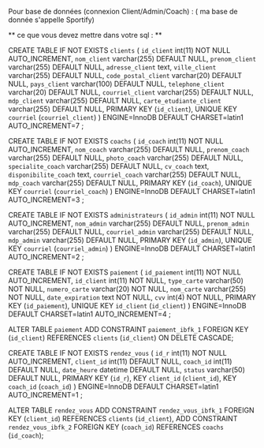 Pour base de données (connexion Client/Admin/Coach) : 
( ma base de donnée s'appelle Sportify)

** ce que vous devez mettre dans votre sql : **



CREATE TABLE IF NOT EXISTS `clients` (
  `id_client` int(11) NOT NULL AUTO_INCREMENT,
  `nom_client` varchar(255) DEFAULT NULL,
  `prenom_client` varchar(255) DEFAULT NULL,
  `adresse_client` text,
  `ville_client` varchar(255) DEFAULT NULL,
  `code_postal_client` varchar(20) DEFAULT NULL,
  `pays_client` varchar(100) DEFAULT NULL,
  `telephone_client` varchar(20) DEFAULT NULL,
  `courriel_client` varchar(255) DEFAULT NULL,
  `mdp_client` varchar(255) DEFAULT NULL,
  `carte_etudiante_client` varchar(255) DEFAULT NULL,
  PRIMARY KEY (`id_client`),
  UNIQUE KEY `courriel` (`courriel_client`)
) ENGINE=InnoDB  DEFAULT CHARSET=latin1 AUTO_INCREMENT=7 ;




CREATE TABLE IF NOT EXISTS `coachs` (
  `id_coach` int(11) NOT NULL AUTO_INCREMENT,
  `nom_coach` varchar(255) DEFAULT NULL,
  `prenom_coach` varchar(255) DEFAULT NULL,
  `photo_coach` varchar(255) DEFAULT NULL,
  `specialite_coach` varchar(255) DEFAULT NULL,
  `cv_coach` text,
  `disponibilite_coach` text,
  `courriel_coach` varchar(255) DEFAULT NULL,
  `mdp_coach` varchar(255) DEFAULT NULL,
  PRIMARY KEY (`id_coach`),
  UNIQUE KEY `courriel` (`courriel_coach`)
) ENGINE=InnoDB  DEFAULT CHARSET=latin1 AUTO_INCREMENT=3 ;




CREATE TABLE IF NOT EXISTS `administrateurs` (
  `id_admin` int(11) NOT NULL AUTO_INCREMENT,
  `nom_admin` varchar(255) DEFAULT NULL,
  `prenom_admin` varchar(255) DEFAULT NULL,
  `courriel_admin` varchar(255) DEFAULT NULL,
  `mdp_admin` varchar(255) DEFAULT NULL,
  PRIMARY KEY (`id_admin`),
  UNIQUE KEY `courriel` (`courriel_admin`)
) ENGINE=InnoDB  DEFAULT CHARSET=latin1 AUTO_INCREMENT=2 ;



CREATE TABLE IF NOT EXISTS `paiement` (
  `id_paiement` int(11) NOT NULL AUTO_INCREMENT,
  `id_client` int(11) NOT NULL,
  `type_carte` varchar(50) NOT NULL,
  `numero_carte` varchar(20) NOT NULL,
  `nom_carte` varchar(255) NOT NULL,
  `date_expiration` text NOT NULL,
  `cvv` int(4) NOT NULL,
  PRIMARY KEY (`id_paiement`),
  UNIQUE KEY `id_client` (`id_client`)
) ENGINE=InnoDB  DEFAULT CHARSET=latin1 AUTO_INCREMENT=4 ;




ALTER TABLE `paiement`
  ADD CONSTRAINT `paiement_ibfk_1` FOREIGN KEY (`id_client`) REFERENCES `clients` (`id_client`) ON DELETE CASCADE;



CREATE TABLE IF NOT EXISTS `rendez_vous` (
  `id_r` int(11) NOT NULL AUTO_INCREMENT,
  `client_id` int(11) DEFAULT NULL,
  `coach_id` int(11) DEFAULT NULL,
  `date_heure` datetime DEFAULT NULL,
  `status` varchar(50) DEFAULT NULL,
  PRIMARY KEY (`id_r`),
  KEY `client_id` (`client_id`),
  KEY `coach_id` (`coach_id`)
) ENGINE=InnoDB DEFAULT CHARSET=latin1 AUTO_INCREMENT=1 ;



ALTER TABLE `rendez_vous`
  ADD CONSTRAINT `rendez_vous_ibfk_1` FOREIGN KEY (`client_id`) REFERENCES `clients` (`id_client`),
  ADD CONSTRAINT `rendez_vous_ibfk_2` FOREIGN KEY (`coach_id`) REFERENCES `coachs` (`id_coach`);




